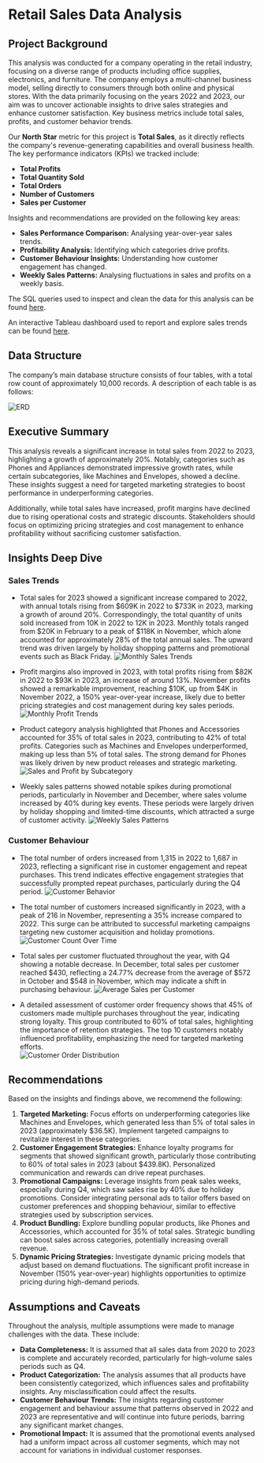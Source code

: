 # Retail Sales Data Analysis

## Project Background
This analysis was conducted for a company operating in the retail industry, focusing on a diverse range of products including office supplies, electronics, and furniture. The company employs a multi-channel business model, selling directly to consumers through both online and physical stores. With the data primarily focusing on the years 2022 and 2023, our aim was to uncover actionable insights to drive sales strategies and enhance customer satisfaction. Key business metrics include total sales, profits, and customer behavior trends.

Our **North Star** metric for this project is **Total Sales**, as it directly reflects the company's revenue-generating capabilities and overall business health. The key performance indicators (KPIs) we tracked include:
- **Total Profits**
- **Total Quantity Sold**
- **Total Orders**
- **Number of Customers**
- **Sales per Customer**

Insights and recommendations are provided on the following key areas:
- **Sales Performance Comparison:** Analysing year-over-year sales trends.
- **Profitability Analysis:** Identifying which categories drive profits.
- **Customer Behaviour Insights:** Understanding how customer engagement has changed.
- **Weekly Sales Patterns:** Analysing fluctuations in sales and profits on a weekly basis.

The SQL queries used to inspect and clean the data for this analysis can be found [here](https://github.com/HamidSherz/Retail-Sales-Analysis-2023/blob/main/data_cleanup.sql).

An interactive Tableau dashboard used to report and explore sales trends can be found [here](https://public.tableau.com/app/profile/hamid.sherzai/viz/SalesCustomerDashboardsDynamic_17271980557950/SalesDashboard).

## Data Structure
The company’s main database structure consists of four tables, with a total row count of approximately 10,000 records. A description of each table is as follows:

![ERD](visuals/ERD.JPG)

## Executive Summary
This analysis reveals a significant increase in total sales from 2022 to 2023, highlighting a growth of approximately 20%. Notably, categories such as Phones and Appliances demonstrated impressive growth rates, while certain subcategories, like Machines and Envelopes, showed a decline. These insights suggest a need for targeted marketing strategies to boost performance in underperforming categories.

Additionally, while total sales have increased, profit margins have declined due to rising operational costs and strategic discounts. Stakeholders should focus on optimizing pricing strategies and cost management to enhance profitability without sacrificing customer satisfaction.

## Insights Deep Dive

### Sales Trends
- Total sales for 2023 showed a significant increase compared to 2022, with annual totals rising from $609K in 2022 to $733K in 2023, marking a growth of around 20%. Correspondingly, the total quantity of units sold increased from 10K in 2022 to 12K in 2023. Monthly totals ranged from $20K in February to a peak of $118K in November, which alone accounted for approximately 28% of the total annual sales. The upward trend was driven largely by holiday shopping patterns and promotional events such as Black Friday.
  ![Monthly Sales Trends](visuals/Sales_dash.JPG)


- Profit margins also improved in 2023, with total profits rising from $82K in 2022 to $93K in 2023, an increase of around 13%. November profits showed a remarkable improvement, reaching $10K, up from $4K in November 2022, a 150% year-over-year increase, likely due to better pricing strategies and cost management during key sales periods.
  ![Monthly Profit Trends](visuals/sales_profit_quantity.JPG)


- Product category analysis highlighted that Phones and Accessories accounted for 35% of total sales in 2023, contributing to 42% of total profits. Categories such as Machines and Envelopes underperformed, making up less than 5% of total sales. The strong demand for Phones was likely driven by new product releases and strategic marketing.
  ![Sales and Profit by Subcategory](visuals/Subcategory_comparison.JPG)


- Weekly sales patterns showed notable spikes during promotional periods, particularly in November and December, where sales volume increased by 40% during key events. These periods were largely driven by holiday shopping and limited-time discounts, which attracted a surge of customer activity.
  ![Weekly Sales Patterns](visuals/Weekly_trends.JPG)


### Customer Behaviour
- The total number of orders increased from 1,315 in 2022 to 1,687 in 2023, reflecting a significant rise in customer engagement and repeat purchases. This trend indicates effective engagement strategies that successfully prompted repeat purchases, particularly during the Q4 period.
![Customer Behavior](visuals/Customer_dash.JPG)


- The total number of customers increased significantly in 2023, with a peak of 216 in November, representing a 35% increase compared to 2022. This surge can be attributed to successful marketing campaigns targeting new customer acquisition and holiday promotions.
  ![Customer Count Over Time](visuals/Customer_count.JPG)


- Total sales per customer fluctuated throughout the year, with Q4 showing a notable decrease. In December, total sales per customer reached $430, reflecting a 24.77% decrease from the average of $572 in October and $548 in November, which may indicate a shift in purchasing behaviour.
![Average Sales per Customer](visuals/Sales_per_customer_&_Nr_of_orders.JPG)


- A detailed assessment of customer order frequency shows that 45% of customers made multiple purchases throughout the year, indicating strong loyalty. This group contributed to 60% of total sales, highlighting the importance of retention strategies. The top 10 customers notably influenced profitability, emphasizing the need for targeted marketing efforts.  
![Customer Order Distribution](visuals/Customer_distribution_screenshot.JPG)

## Recommendations
Based on the insights and findings above, we recommend the following:
1. **Targeted Marketing:** Focus efforts on underperforming categories like Machines and Envelopes, which generated less than 5% of total sales in 2023 (approximately $36.5K). Implement targeted campaigns to revitalize interest in these categories.
2. **Customer Engagement Strategies:** Enhance loyalty programs for segments that showed significant growth, particularly those contributing to 60% of total sales in 2023 (about $439.8K). Personalized communication and rewards can drive repeat purchases.
3. **Promotional Campaigns:** Leverage insights from peak sales weeks, especially during Q4, which saw sales rise by 40% due to holiday promotions. Consider integrating personal ads to tailor offers based on customer preferences and shopping behaviour, similar to effective strategies used by subscription services.
4. **Product Bundling:** Explore bundling popular products, like Phones and Accessories, which accounted for 35% of total sales. Strategic bundling can boost sales across categories, potentially increasing overall revenue.
5. **Dynamic Pricing Strategies:** Investigate dynamic pricing models that adjust based on demand fluctuations. The significant profit increase in November (150% year-over-year) highlights opportunities to optimize pricing during high-demand periods.

## Assumptions and Caveats
Throughout the analysis, multiple assumptions were made to manage challenges with the data. These include:
- **Data Completeness:** It is assumed that all sales data from 2020 to 2023 is complete and accurately recorded, particularly for high-volume sales periods such as Q4.
- **Product Categorization:** The analysis assumes that all products have been consistently categorized, which influences sales and profitability insights. Any misclassification could affect the results.
- **Customer Behaviour Trends:** The insights regarding customer engagement and behaviour assume that patterns observed in 2022 and 2023 are representative and will continue into future periods, barring any significant market changes.
- **Promotional Impact:** It is assumed that the promotional events analysed had a uniform impact across all customer segments, which may not account for variations in individual customer responses.

